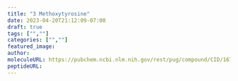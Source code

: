```yaml
---
title: "3 Methoxytyrosine"
date: 2023-04-20T21:12:09-07:00
draft: true
tags: ["",""]
categories: ["",""]
featured_image: 
author: 
moleculeURL: https://pubchem.ncbi.nlm.nih.gov/rest/pug/compound/CID/1670/record/SDF/?record_type=3d&response_type=display
peptideURL:
---
```

